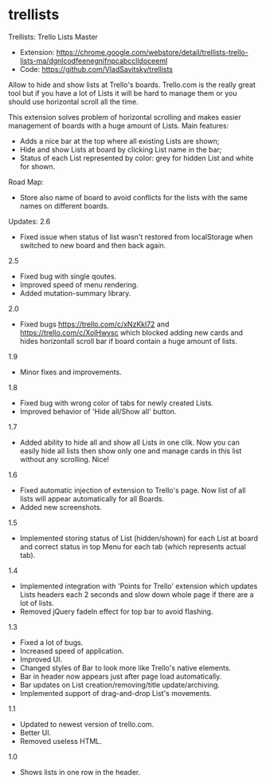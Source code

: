 trellists
=========

Trellists: Trello Lists Master


* Extension: https://chrome.google.com/webstore/detail/trellists-trello-lists-ma/dgnlcodfeenegnifnpcabcclldoceeml
* Code: https://github.com/VladSavitsky/trellists



Allow to hide and show lists at Trello's boards.
Trello.com is the really great tool but if you have a lot of Lists it will be hard to manage them or you should use horizontal scroll all the time.

This extension solves problem of horizontal scrolling and makes easier management of boards with a huge amount of Lists. Main features:
* Adds a nice bar at the top where all existing Lists are shown;
* Hide and show Lists at board by clicking List name in the bar;
* Status of each List represented by color: grey for hidden List and white for shown.

Road Map:
* Store also name of board to avoid conflicts for the lists with the same names on different boards.



Updates:
2.6
* Fixed issue when status of list wasn't restored from localStorage when switched to new board and then back again.

2.5
* Fixed bug with single qoutes.
* Improved speed of menu rendering.
* Added mutation-summary library.


2.0
* Fixed bugs https://trello.com/c/xNzKkl72 and https://trello.com/c/XolHwvsc which blocked adding new cards and hides horizontall scroll bar if board contain a huge amount of lists.

1.9
* Minor fixes and improvements.

1.8
* Fixed bug with wrong color of tabs for newly created Lists.
* Improved behavior of 'Hide all/Show all' button.

1.7
* Added ability to hide all and show all Lists in one clik. Now you can easily hide all lists then show only one and manage cards in this list without any scrolling. Nice!

1.6
* Fixed automatic injection of extension to Trello's page. Now list of all lists will appear automatically for all Boards.
* Added new screenshots.

1.5
* Implemented storing status of List (hidden/shown) for each List at board and correct status in top Menu for each tab (which represents actual tab).

1.4
* Implemented integration with 'Points for Trello' extension which updates Lists headers each 2 seconds and slow down whole page if there are a lot of lists.
* Removed jQuery fadeIn effect for top bar to avoid flashing.

1.3
* Fixed a lot of bugs.
* Increased speed of application.
* Improved UI.
* Changed styles of Bar to look more like Trello's native elements.
* Bar in header now appears just after page load automatically.
* Bar updates on List creation/removing/title update/archiving.
* Implemented support of drag-and-drop List's movements.



1.1
* Updated to newest version of trello.com.
* Better UI.
* Removed useless HTML.

1.0
* Shows lists in one row in the header.
